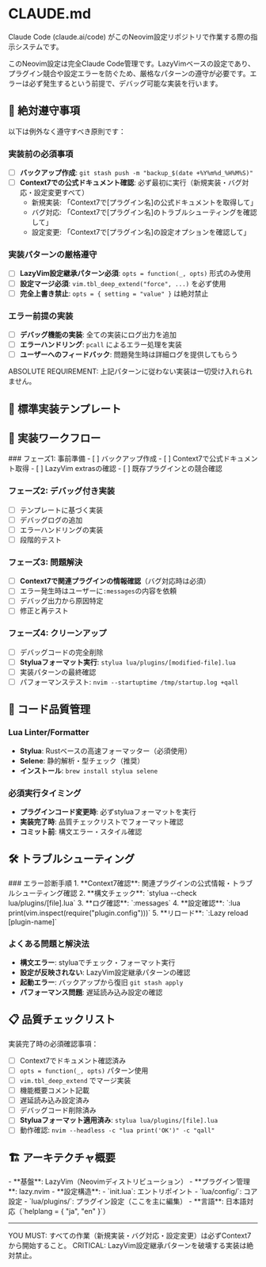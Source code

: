 # CLAUDE.md

Claude Code (claude.ai/code) がこのNeovim設定リポジトリで作業する際の指示システムです。

<context>
このNeovim設定は完全Claude Code管理です。LazyVimベースの設定であり、プラグイン競合や設定エラーを防ぐため、厳格なパターンの遵守が必要です。エラーは必ず発生するという前提で、デバッグ可能な実装を行います。
</context>

## 🚨 絶対遵守事項

<critical>
以下は例外なく遵守すべき原則です：

### 実装前の必須事項
- [ ] **バックアップ作成**: `git stash push -m "backup_$(date +%Y%m%d_%H%M%S)"`
- [ ] **Context7での公式ドキュメント確認**: 必ず最初に実行（新規実装・バグ対応・設定変更すべて）
  - 新規実装: 「Context7で[プラグイン名]の公式ドキュメントを取得して」
  - バグ対応: 「Context7で[プラグイン名]のトラブルシューティングを確認して」
  - 設定変更: 「Context7で[プラグイン名]の設定オプションを確認して」

### 実装パターンの厳格遵守
- [ ] **LazyVim設定継承パターン必須**: `opts = function(_, opts)` 形式のみ使用
- [ ] **設定マージ必須**: `vim.tbl_deep_extend("force", ...)` を必ず使用
- [ ] **完全上書き禁止**: `opts = { setting = "value" }` は絶対禁止

### エラー前提の実装
- [ ] **デバッグ機能の実装**: 全ての実装にログ出力を追加
- [ ] **エラーハンドリング**: `pcall` によるエラー処理を実装
- [ ] **ユーザーへのフィードバック**: 問題発生時は詳細ログを提供してもらう
</critical>

ABSOLUTE REQUIREMENT: 上記パターンに従わない実装は一切受け入れられません。

## 📐 標準実装テンプレート

<template>
すべてのプラグイン設定はこのテンプレートに従います：

```lua
--[[
機能概要: [プラグインの主要機能を1-2行で説明]
設定内容: [カスタマイズ内容と理由]
キーバインド: [主要なキーマッピング]
--]]
return {
  "author/plugin-name",
  dependencies = { "required/dependency" },
  event = "VeryLazy", -- または BufRead, cmd, keys, ft
  keys = {
    { "<leader>xx", "<cmd>Command<cr>", desc = "機能説明" },
  },
  opts = function(_, opts)
    -- デバッグ（実装時のみ、完了時削除）
    -- print("=== DEBUG: Initial opts ===")
    -- print(vim.inspect(opts))
    
    -- 安全な初期化
    opts.target = opts.target or {}
    
    -- 設定のマージ（完全上書きではない）
    opts.target = vim.tbl_deep_extend("force", opts.target, {
      custom_setting = "value"
    })
    
    -- デバッグ（実装時のみ、完了時削除）
    -- print("=== DEBUG: Final opts ===")
    -- print(vim.inspect(opts.target))
    
    return opts
  end,
}
```
</template>

## 🔄 実装ワークフロー

<workflow>
### フェーズ1: 事前準備
- [ ] バックアップ作成
- [ ] Context7で公式ドキュメント取得
- [ ] LazyVim extrasの確認
- [ ] 既存プラグインとの競合確認

### フェーズ2: デバッグ付き実装
- [ ] テンプレートに基づく実装
- [ ] デバッグログの追加
- [ ] エラーハンドリングの実装
- [ ] 段階的テスト

### フェーズ3: 問題解決
- [ ] **Context7で関連プラグインの情報確認**（バグ対応時は必須）
- [ ] エラー発生時はユーザーに`:messages`の内容を依頼
- [ ] デバッグ出力から原因特定
- [ ] 修正と再テスト

### フェーズ4: クリーンアップ
- [ ] デバッグコードの完全削除
- [ ] **Styluaフォーマット実行**: `stylua lua/plugins/[modified-file].lua`
- [ ] 実装パターンの最終確認
- [ ] パフォーマンステスト: `nvim --startuptime /tmp/startup.log +qall`
</workflow>

## 🔧 コード品質管理

### Lua Linter/Formatter
- **Stylua**: Rustベースの高速フォーマッター（必須使用）
- **Selene**: 静的解析・型チェック（推奨）
- **インストール**: `brew install stylua selene`

### 必須実行タイミング
- **プラグインコード変更時**: 必ずstyluaフォーマットを実行
- **実装完了時**: 品質チェックリストでフォーマット確認
- **コミット前**: 構文エラー・スタイル確認

## 🛠️ トラブルシューティング

<troubleshooting>
### エラー診断手順
1. **Context7確認**: 関連プラグインの公式情報・トラブルシューティング確認
2. **構文チェック**: `stylua --check lua/plugins/[file].lua`
3. **ログ確認**: `:messages`
4. **設定確認**: `:lua print(vim.inspect(require("plugin.config")))`
5. **リロード**: `:Lazy reload [plugin-name]`

### よくある問題と解決法
- **構文エラー**: styluaでチェック・フォーマット実行
- **設定が反映されない**: LazyVim設定継承パターンの確認
- **起動エラー**: バックアップから復旧 `git stash apply`
- **パフォーマンス問題**: 遅延読み込み設定の確認
</troubleshooting>

## 📋 品質チェックリスト

<checklist>
実装完了時の必須確認事項：

- [ ] Context7でドキュメント確認済み
- [ ] `opts = function(_, opts)` パターン使用
- [ ] `vim.tbl_deep_extend` でマージ実装
- [ ] 機能概要コメント記載
- [ ] 遅延読み込み設定済み
- [ ] デバッグコード削除済み
- [ ] **Styluaフォーマット適用済み**: `stylua lua/plugins/[file].lua`
- [ ] 動作確認: `nvim --headless -c "lua print('OK')" -c "qall"`
</checklist>

## 🏗️ アーキテクチャ概要

<architecture>
- **基盤**: LazyVim（Neovimディストリビューション）
- **プラグイン管理**: lazy.nvim
- **設定構造**:
  - `init.lua`: エントリポイント
  - `lua/config/`: コア設定
  - `lua/plugins/`: プラグイン設定（ここを主に編集）
- **言語**: 日本語対応（`helplang = { "ja", "en" }`）
</architecture>

---

YOU MUST: すべての作業（新規実装・バグ対応・設定変更）は必ずContext7から開始すること。
CRITICAL: LazyVim設定継承パターンを破壊する実装は絶対禁止。
